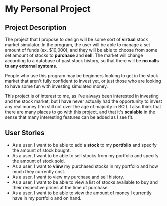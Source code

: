 # My Personal Project


## Project Description

The project that I propose to design will be some sort of 
**virtual** stock market simulator. In the program, the user
will be able to manage a set amount of funds (ex. $10,000), 
and they will be able to choose from some set amount of stocks 
to **purchase** and **sell**. The market will change according to
a database of past stock history, so that there
will be **no calls to any external systems**.

People who use this program may be beginners looking to get in
the stock market that aren't fully confident to invest yet, 
or just those who are looking to have some fun with investing 
simulated money.

This project is of interest to me, as I've always been interested
in investing and the stock market, but I have never actually had
the opportunity to invest any real money (I'm still not over the age of
majority in BC!). I also think that there are many places to go 
with this project, and that it's **scalable** in the sense that many
interesting features can be added as I see fit.

## User Stories
- As a user, I want to be able to add a **stock** to my **portfolio** 
and specify the amount of stock bought.
- As a user, I want to be able to sell stocks from my portfolio
and specify the amount of stock sold.
- As a user, I want to **view** my purchased stocks in my portfolio 
and how much they currently cost.
- As a user, I want to view my purchase and sell history.
- As a user, I want to be able to view a list of stocks available to buy 
and their respective prices at the time of purchase.
- As a user, I want to be able to view the amount of money I currently
have in my portfolio and on hand.